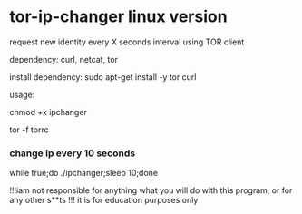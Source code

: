 # tor-ip-changer linux version
request new identity every X seconds interval using TOR client

dependency:   curl, netcat, tor

install dependency:   sudo apt-get install -y tor curl

usage:  

chmod +x ipchanger

tor -f torrc

### change ip every 10 seconds
while true;do ./ipchanger;sleep 10;done    

!!!iam not responsible for anything what you will do with this program, or for any other s**ts !!!
it is for education purposes only

